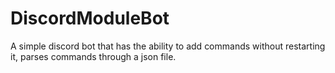 # DiscordModuleBot
A simple discord bot that has the ability to add commands without restarting it, parses commands through a json file.
